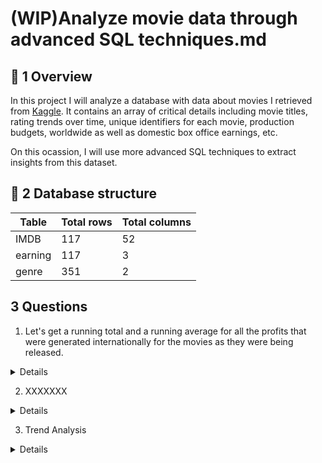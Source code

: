 # (WIP)Analyze movie data through advanced SQL techniques.md

## 📌 1 Overview

In this project I will analyze a database with data about movies I retrieved from [Kaggle](https://www.kaggle.com/datasets/shahjhanalam/movie-data-analytics-dataset?resource=download). It contains an array of critical details including movie titles, rating trends over time, unique identifiers for each movie, production budgets, worldwide as well as domestic box office earnings, etc.

On this ocassion, I will use more advanced SQL techniques to extract insights from this dataset.

## 📐 2 Database structure

 Table  | Total rows   |  Total columns
------------- | ------------- | ------------------
IMDB | 117 | 52
earning | 117 | 3
genre | 351 | 2

## 3 Questions

1. Let's get a running total and a running average for all the profits that were generated internationally for the movies as they were being released.
   
<Details>
Code 
 
```sql
SELECT
 movie_id, 
 worldwide AS revenue,
 SUM(worldwide) OVER (ORDER BY movie_id) AS cumulative_revenue,
 AVG (worldwide) OVER (ORDER BY movie_id) AS cumulative_avg_revenue
FROM
 earning; 

```

</details>


2. XXXXXXX

<Details>
Code 
 
```sql

SELECT Title, budget, rating,
AVG(rating) OVER (PARTITION BY budget ORDER BY title) AS running_rating_AVG,
COUNT(rating) OVER (PARTITION BY budget ORDER BY title) AS amount_movies_same_budget
FROM IMDB
```

</details>

3. Trend Analysis

<Details>
Code 
 
```sql

LAG and LEAD 
```

</details>
